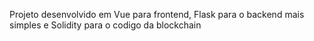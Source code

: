 Projeto desenvolvido em Vue para frontend, Flask para o backend mais simples e Solidity para o codigo da blockchain